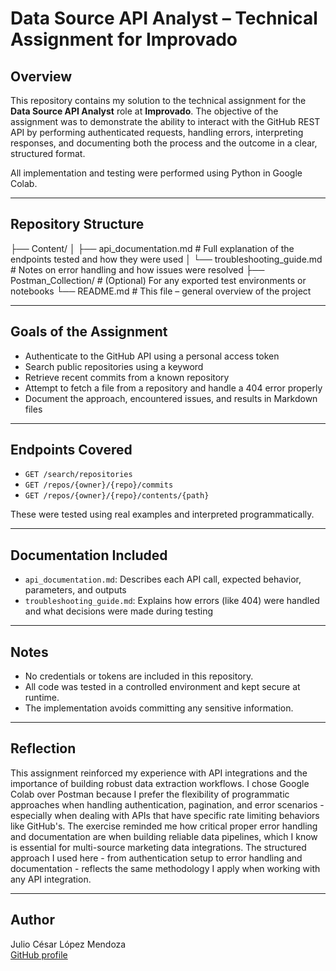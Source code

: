 # Data Source API Analyst – Technical Assignment for Improvado

## Overview

This repository contains my solution to the technical assignment for the **Data Source API Analyst** role at **Improvado**. The objective of the assignment was to demonstrate the ability to interact with the GitHub REST API by performing authenticated requests, handling errors, interpreting responses, and documenting both the process and the outcome in a clear, structured format.

All implementation and testing were performed using Python in Google Colab.

---

## Repository Structure
├── Content/
│   ├── api_documentation.md # Full explanation of the endpoints tested and how they were used
│   └── troubleshooting_guide.md # Notes on error handling and how issues were resolved
├── Postman_Collection/ # (Optional) For any exported test environments or notebooks
└── README.md # This file – general overview of the project

---

## Goals of the Assignment

- Authenticate to the GitHub API using a personal access token
- Search public repositories using a keyword
- Retrieve recent commits from a known repository
- Attempt to fetch a file from a repository and handle a 404 error properly
- Document the approach, encountered issues, and results in Markdown files

---

## Endpoints Covered

- `GET /search/repositories`
- `GET /repos/{owner}/{repo}/commits`
- `GET /repos/{owner}/{repo}/contents/{path}`

These were tested using real examples and interpreted programmatically.

---

## Documentation Included

- `api_documentation.md`: Describes each API call, expected behavior, parameters, and outputs
- `troubleshooting_guide.md`: Explains how errors (like 404) were handled and what decisions were made during testing

---

## Notes

- No credentials or tokens are included in this repository.
- All code was tested in a controlled environment and kept secure at runtime.
- The implementation avoids committing any sensitive information.

---

## Reflection

This assignment reinforced my experience with API integrations and the importance of building robust data extraction workflows. I chose Google Colab over Postman because I prefer the flexibility of programmatic approaches when handling authentication, pagination, and error scenarios - especially when dealing with APIs that have specific rate limiting behaviors like GitHub's. The exercise reminded me how critical proper error handling and documentation are when building reliable data pipelines, which I know is essential for multi-source marketing data integrations. The structured approach I used here - from authentication setup to error handling and documentation - reflects the same methodology I apply when working with any API integration.

---

## Author

Julio César López Mendoza  
[GitHub profile](https://github.com/Jazzyctic)
